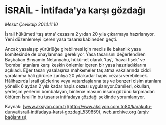 # İSRAİL - İntifada'ya karşı gözdağı

*Mesut Çevikalp 2014.11.10*

<div class="pNewsDetailMainContent" itemprop="articleBody">
 <div id="newsSpot">
  İsrail hükümeti ‘taş atma’ cezasını 2 yıldan 20 yıla çıkarmaya hazırlanıyor. Yeni düzenlemeyi içeren yasa tasarısı kabineden geçti.
 </div>
 <div id="newsText">
  <p>
   Ancak yasalaşıp yürürlüğe girebilmesi için meclis ile bakanlık yasa komitesinde de onaylanması gerekiyor. Yasa tasarısını değerlendiren Başbakan Binyamin Netanyahu, hükümet olarak ‘taş’, ‘havai fişek’ ve ‘bomba’ atanlara karşı keskin önlemler içeren bir yasa hazırladıklarını açıkladı. Eğer tasarı yasalaşırsa mahkemeler taş atma vakalarında ciddi yaralanma hâli görürse zanlıya 20 yıla kadar hapis cezası verebilecek. Hâlihazırda İsrail güçlerine veya vatandaşlarına taş ve benzeri cisim atanlara yönelik 6 aydan 2 yıla kadar hapis cezası uygulanıyor.Camileri, okulları, yerleşim yerlerini bombalayan, binlerce masum insanı gözünü kırpmadan öldüren İsrail’in bu tasarısı intifadaya gözdağı şeklinde yorumlanıyor.
  </p>
 </div>
</div>


Kaynak: [www.aksiyon.com.tr](http://www.aksiyon.com.tr:80/karakutu-dunya/israil-intifadaya-karsi-gozdagi_539859), [web.archive.org (arşiv bağlantısı)](http://web.archive.org/web/20141224035601/http://www.aksiyon.com.tr:80/karakutu-dunya/israil-intifadaya-karsi-gozdagi_539859)
